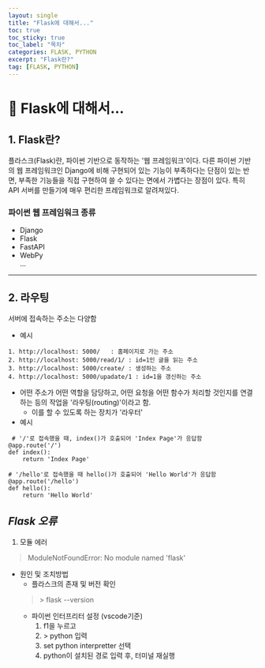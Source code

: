 ```yaml
---
layout: single
title: "Flask에 대해서..."
toc: true
toc_sticky: true
toc_label: "목차"
categories: FLASK, PYTHON
excerpt: "Flask란?"
tag: [FLASK, PYTHON]
---
```


# 📘 Flask에 대해서...
## 1. Flask란?
플라스크(Flask)란, 파이썬 기반으로 동작하는 '웹 프레임워크'이다.
다른 파이썬 기반의 웹 프레임워크인 Django에 비해 구현되어 있는 기능이 부족하다는 단점이 있는 반면, 부족한 기능들을 직접 구현하여 쓸 수 있다는 면에서 가볍다는 장점이 있다. 
특히 API 서버를 만들기에 매우 편리한 프레임워크로 알려져있다.

### 파이썬 웹 프레임워크 종류
- Django
- Flask
- FastAPI
- WebPy  
...
--- 

## 2. 라우팅
서버에 접속하는 주소는 다양함
- 예시
>   
    1. http://localhost: 5000/   : 홈페이지로 가는 주소  
    2. http://localhost: 5000/read/1/ : id=1인 글을 읽는 주소  
    3. http://localhost: 5000/create/ : 생성하는 주소  
    4. http://localhost: 5000/upadate/1 : id=1을 갱신하는 주소  
- 어떤 주소가 어떤 역할을 담당하고, 어떤 요청을 어떤 함수가 처리할 것인지를 연결하는 등의 작업을 '라우팅(routing)'이라고 함. 
    - 이를 할 수 있도록 하는 장치가 '라우터'
- 예시
<pre><code> # '/'로 접속했을 때, index()가 호출되어 'Index Page'가 응답함
@app.route('/')
def index():
    return 'Index Page'<br>
# '/hello'로 접속했을 때 hello()가 호출되어 'Hello World'가 응답함
@app.route('/hello')
def hello():
    return 'Hello World'
</code></pre>

## *Flask 오류*
1. 모듈 에러
> ModuleNotFoundError: No module named 'flask'  
- 원인 및 조치방법
    - 플라스크의 존재 및 버전 확인
    > \> flask --version
    - 파이썬 인터프리터 설정 (vscode기준)
        1. f1을 누르고  
        2. \> python 입력  
        3. set python interpretter 선택
        4. python이 설치된 경로 입력 후, 터미널 재실행
